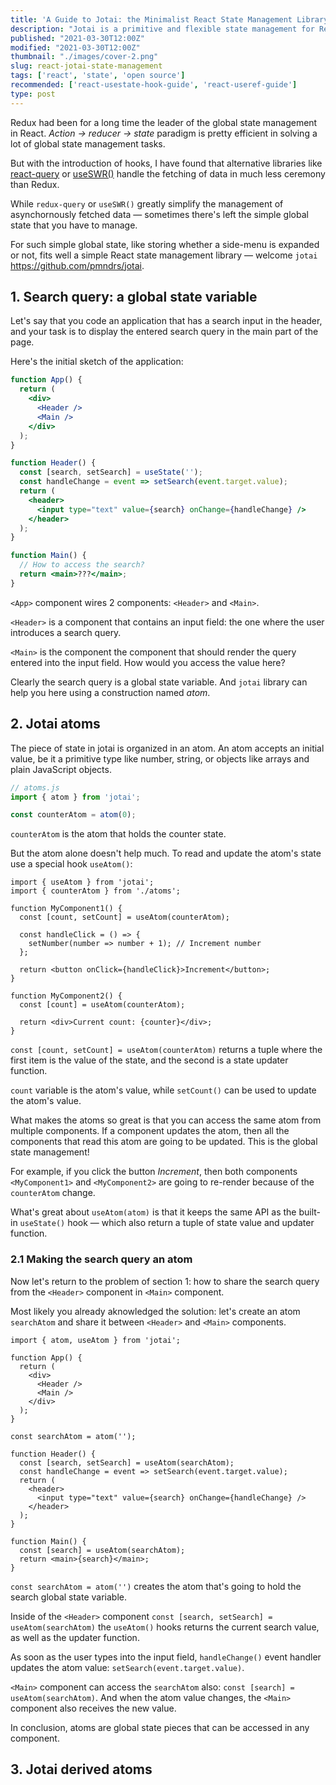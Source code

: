 ```yaml
---
title: 'A Guide to Jotai: the Minimalist React State Management Library'
description: "Jotai is a primitive and flexible state management for React."
published: "2021-03-30T12:00Z"
modified: "2021-03-30T12:00Z"
thumbnail: "./images/cover-2.png"
slug: react-jotai-state-management
tags: ['react', 'state', 'open source']
recommended: ['react-usestate-hook-guide', 'react-useref-guide']
type: post
---
```


Redux had been for a long time the leader of the global state management in React. *Action -> reducer -> state* paradigm is pretty 
efficient in solving a lot of global state management tasks.  

But with the introduction of hooks, I have found that alternative libraries like [react-query](https://react-query.tanstack.com/) or [useSWR()](https://swr.vercel.app/) handle the fetching of data in much less ceremony than Redux.  

While `redux-query` or `useSWR()` greatly simplify the management of asynchornously fetched data &mdash; sometimes there's left the simple global state that you have to manage.  

For such simple global state, like storing whether a side-menu is expanded or not, fits well a simple React state management library &mdash; welcome `jotai` https://github.com/pmndrs/jotai.  

## 1. Search query: a global state variable

Let's say that you code an application that has a search input in the header, and your task is to display the entered search query in the main part of the page.  

Here's the initial sketch of the application:

```jsx
function App() {
  return (
    <div>
      <Header />
      <Main />
    </div>
  );
}

function Header() {
  const [search, setSearch] = useState('');
  const handleChange = event => setSearch(event.target.value);
  return (
    <header>
      <input type="text" value={search} onChange={handleChange} />
    </header>
  );
}

function Main() {
  // How to access the search?
  return <main>???</main>;
}
```

`<App>` component wires 2 components: `<Header>` and `<Main>`.  

`<Header>` is a component that contains an input field: the one where the user introduces a search query.  

`<Main>` is the component the component that should render the query entered into the input field. How would you access the value here?  

Clearly the search query is a global state variable. And `jotai` library can help you here using a construction named *atom*.  

## 2. Jotai atoms

The piece of state in jotai is organized in an atom. An atom accepts an initial value, be it a primitive type like number, string, or objects like arrays and plain JavaScript objects.  

```javascript
// atoms.js
import { atom } from 'jotai';

const counterAtom = atom(0);
```

`counterAtom` is the atom that holds the counter state.

But the atom alone doesn't help much. To read and update the atom's state use a special hook `useAtom()`:

```jsx{5,15}
import { useAtom } from 'jotai';
import { counterAtom } from './atoms';

function MyComponent1() {
  const [count, setCount] = useAtom(counterAtom);

  const handleClick = () => {
    setNumber(number => number + 1); // Increment number
  };

  return <button onClick={handleClick}>Increment</button>;
}

function MyComponent2() {
  const [count] = useAtom(counterAtom);

  return <div>Current count: {counter}</div>;
}
```

`const [count, setCount] = useAtom(counterAtom)` returns a tuple where the first item is the value of the state, and the second is a state updater function.  

`count` variable is the atom's value, while `setCount()` can be used to update the atom's value. 

What makes the atoms so great is that you can access the same atom from multiple components. If a component updates the atom, then all the components that read this atom are going to be updated. This is the global state management!  

For example, if you click the button *Increment*, then both components `<MyComponent1>` and `<MyComponent2>` are going to re-render because of the `counterAtom` change.  

What's great about `useAtom(atom)` is that it keeps the same API as the built-in `useState()` hook &mdash; which also return a tuple of state value and updater function.  

### 2.1 Making the search query an atom

Now let's return to the problem of section 1: how to share the search query from the `<Header>` component in `<Main>` component.  

Most likely you already aknowledged the solution: let's create an atom `searchAtom` and share it between `<Header>` and `<Main>` components.  

```jsx{12,15,25-26}
import { atom, useAtom } from 'jotai';

function App() {
  return (
    <div>
      <Header />
      <Main />
    </div>
  );
}

const searchAtom = atom('');

function Header() {
  const [search, setSearch] = useAtom(searchAtom);
  const handleChange = event => setSearch(event.target.value);
  return (
    <header>
      <input type="text" value={search} onChange={handleChange} />
    </header>
  );
}

function Main() {
  const [search] = useAtom(searchAtom);
  return <main>{search}</main>;
}
```

`const searchAtom = atom('')` creates the atom that's going to hold the search global state variable.  

Inside of the `<Header>` component `const [search, setSearch] = useAtom(searchAtom)` the `useAtom()` hooks returns the current search value, as well as the updater function.  

As soon as the user types into the input field, `handleChange()` event handler updates the atom value: `setSearch(event.target.value)`.  

`<Main>` component can access the `searchAtom` also: `const [search] = useAtom(searchAtom)`. And when the atom value changes, the `<Main>` component also receives the new value.  

In conclusion, atoms are global state pieces that can be accessed in any component.  

## 3. Jotai derived atoms

